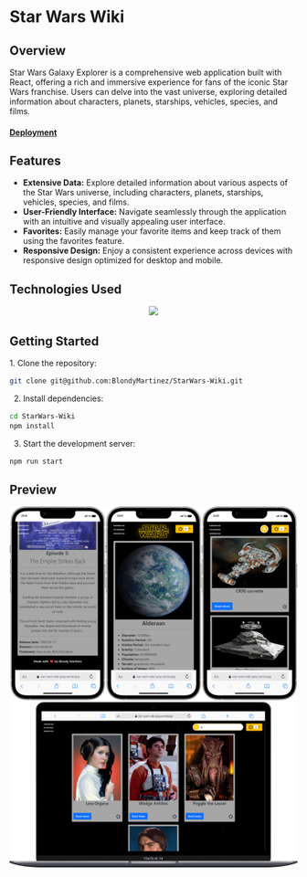 <h1>Star Wars Wiki</h1>
<h2>Overview</h2>
Star Wars Galaxy Explorer is a comprehensive web application built with React, offering a rich and immersive experience for fans of the iconic Star Wars franchise. Users can delve into the vast universe, exploring detailed information about characters, planets, starships, vehicles, species, and films.
<h4><a href="https://star-wars-wiki-gray.vercel.app/">Deployment</a></h4>
<h2>Features</h2>
<ul>
  <li><b>Extensive Data:</b> Explore detailed information about various aspects of the Star Wars universe, including characters, planets, starships, vehicles, species, and films.</li>
  <li><b>User-Friendly Interface:</b> Navigate seamlessly through the application with an intuitive and visually appealing user interface.</li>
  <li><b>Favorites:</b> Easily manage your favorite items and keep track of them using the favorites feature.</li>
  <li><b>Responsive Design:</b> Enjoy a consistent experience across devices with responsive design optimized for desktop and mobile.</li>
</ul>
<h2>Technologies Used</h2>
<p align="center">
  <a href="https://reactjs.org/">
    <img src="https://skillicons.dev/icons?i=html,css,js,react,bootstrap" />
  </a>
</p>
<h2>Getting Started</h2>
1. Clone the repository:

```bash
git clone git@github.com:BlondyMartinez/StarWars-Wiki.git
```
2. Install dependencies:

```bash
cd StarWars-Wiki
npm install
```
3. Start the development server:
```bash
npm run start
```

<h2>Preview</h2>
<img src="src/img/phone.png" alt="Your GIF alt text">
<img src="src/img/search laptop.png" alt="Your GIF alt text">
